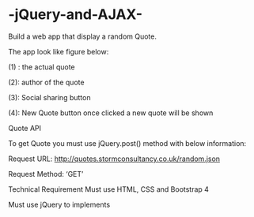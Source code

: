 # -jQuery-and-AJAX-
Build a web app that display a random Quote.

The app look like figure below:



(1) : the actual quote

(2): author of the quote

(3): Social sharing button

(4): New Quote button once clicked a new quote will be shown

Quote API

To get Quote you must use jQuery.post() method with below information:

Request URL: http://quotes.stormconsultancy.co.uk/random.json

Request Method: ‘GET’

Technical Requirement
Must use HTML, CSS and Bootstrap 4

Must use jQuery to implements
